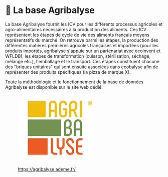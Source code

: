 # 📖 La base Agribalyse

La base Agribalyse fournit les ICV pour les différents processus agricoles et agro-alimentaires nécessaires à la production des aliments. Ces ICV représentent les étapes de cycle de vie des aliments français moyens représentatifs du marché. On retrouve parmi les étapes, la production des différentes matières premières agricoles françaises et importées (pour les produits importés, agribalyse s'appuie sur un partenariat avec ecoinvent et WFLDB), les étapes de transformation (cuisson, stérilisation, séchage, mélange etc.), l'emballage et le transport. Ces étapes constituent chacune des "briques unitaires" qui sont ensuite associées dans ecobalyse afin de représenter des produits spécifiques (la pizza de marque X).&#x20;

Toute la méthodologie et le fonctionnement de la base de données Agribalyse est disponible sur le site web dédié.

<figure><img src="../../../.gitbook/assets/image (3) (1).png" alt=""><figcaption><p><a href="https://agribalyse.ademe.fr/">https://agribalyse.ademe.fr/</a></p></figcaption></figure>



